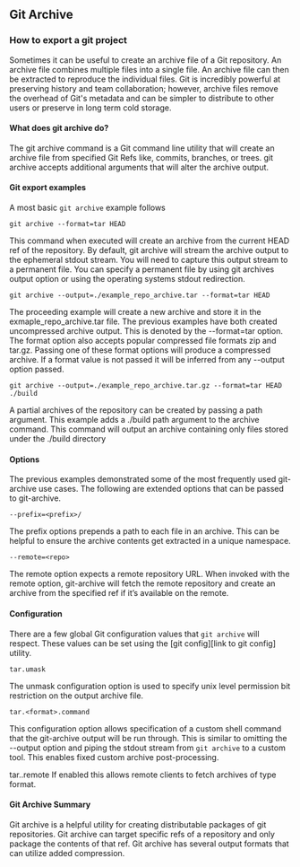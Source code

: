 ## Git Archive

### How to export a git project

Sometimes it can be useful to create an archive file of a Git repository. An archive file combines multiple files into a single file. An archive file can then be extracted to reproduce the individual files. Git is incredibly powerful at preserving history and team collaboration; however, archive files remove the overhead of Git's metadata and can be simpler to distribute to other users or preserve in long term cold storage.

#### What does git archive do?

The git archive command is a Git command line utility that will create an archive file from specified Git Refs like, commits, branches, or trees. git archive accepts additional arguments that will alter the archive output.

#### Git export examples

A most basic `git archive` example follows

```
git archive --format=tar HEAD
```

This command when executed will create an archive from the current HEAD ref of the repository. By default, git archive will stream the archive output to the ephemeral stdout stream. You will need to capture this output stream to a permanent file. You can specify a permanent file by using git archives output option or using the operating systems stdout redirection.

```
git archive --output=./example_repo_archive.tar --format=tar HEAD
```

The proceeding example will create a new archive and store it in the exmaple_repo_archive.tar file. The previous examples have both created uncompressed archive output. This is denoted by the --format=tar option. The format option also accepts popular compressed file formats zip and tar.gz. Passing one of these format options will produce a compressed archive. If a format value is not passed it will be inferred from any --output option passed.

```
git archive --output=./example_repo_archive.tar.gz --format=tar HEAD ./build
```

A partial archives of the repository can be created by passing a path argument. This example adds a ./build path argument to the archive command. This command will output an archive containing only files stored under the ./build directory

#### Options

The previous examples demonstrated some of the most frequently used git-archive use cases. The following are extended options that can be passed to git-archive.

```
--prefix=<prefix>/
```

The prefix options prepends a path to each file in an archive. This can be helpful to ensure the archive contents get extracted in a unique namespace.

```
--remote=<repo>
```

The remote option expects a remote repository URL. When invoked with the remote option, git-archive will fetch the remote repository and create an archive from the specified ref if it’s available on the remote.

#### Configuration

There are a few global Git configuration values that `git archive` will respect. These values can be set using the [git config][link to git config] utility.

```
tar.umask
```

The unmask configuration option is used to specify unix level permission bit restriction on the output archive file.

```
tar.<format>.command
```

This configuration option allows specification of a custom shell command that the git-archive output will be run through. This is similar to omitting the --output option and piping the stdout stream from `git archive` to a custom tool. This enables fixed custom archive post-processing.

tar.<format>.remote
If enabled this allows remote clients to fetch archives of type format.

#### Git Archive Summary

Git archive is a helpful utility for creating distributable packages of git repositories. Git archive can target specific refs of a repository and only package the contents of that ref. Git archive has several output formats that can utilize added compression.
